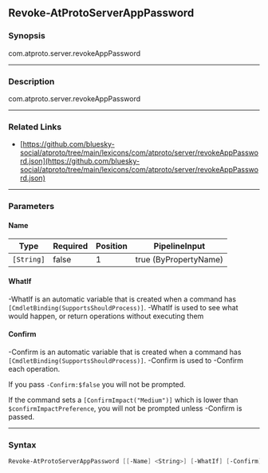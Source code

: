 Revoke-AtProtoServerAppPassword
-------------------------------




### Synopsis
com.atproto.server.revokeAppPassword



---


### Description

com.atproto.server.revokeAppPassword



---


### Related Links
* [https://github.com/bluesky-social/atproto/tree/main/lexicons/com/atproto/server/revokeAppPassword.json](https://github.com/bluesky-social/atproto/tree/main/lexicons/com/atproto/server/revokeAppPassword.json)





---


### Parameters
#### **Name**




|Type      |Required|Position|PipelineInput        |
|----------|--------|--------|---------------------|
|`[String]`|false   |1       |true (ByPropertyName)|



#### **WhatIf**
-WhatIf is an automatic variable that is created when a command has ```[CmdletBinding(SupportsShouldProcess)]```.
-WhatIf is used to see what would happen, or return operations without executing them
#### **Confirm**
-Confirm is an automatic variable that is created when a command has ```[CmdletBinding(SupportsShouldProcess)]```.
-Confirm is used to -Confirm each operation.

If you pass ```-Confirm:$false``` you will not be prompted.


If the command sets a ```[ConfirmImpact("Medium")]``` which is lower than ```$confirmImpactPreference```, you will not be prompted unless -Confirm is passed.



---


### Syntax
```PowerShell
Revoke-AtProtoServerAppPassword [[-Name] <String>] [-WhatIf] [-Confirm] [<CommonParameters>]
```
